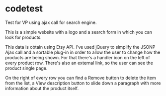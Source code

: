codetest
========

Test for VP using ajax call for search engine.

This is a simple website with a logo and a search form in which you can look for products.

This data is obtain using Etsy API. I've used jQuery to simplify the JSONP Ajax call and a sortable plug-in in order to allow the user to change how the products are being shown. For that there's a handler icon on the left of every product row. There's also an external link, so the user can see the product single page.

On the right of every row you can find a Remove button to delete the item from the list, a View description button to slide down a paragraph with more information about the product itself. 
